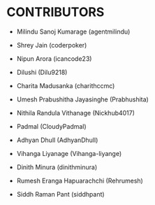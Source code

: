 CONTRIBUTORS
============

 - Milindu Sanoj Kumarage (agentmilindu)
 
 - Shrey Jain (coderpoker)
 
 - Nipun Arora (icancode23)
 
 - Dilushi (Dilu9218)
 
 - Charita Madusanka (charithccmc)
 
 - Umesh Prabushitha Jayasinghe (Prabhushita)
 
 - Nithila Randula Vithanage (Nickhub4017)
 
 - Padmal (CloudyPadmal)
 
 - Adhyan Dhull (AdhyanDhull)
 
 - Vihanga Liyanage (Vihanga-liyange)
 
 - Dinith Minura (dinithminura)
 
 - Rumesh Eranga Hapuarachchi (Rehrumesh)
 
 - Siddh Raman Pant (siddhpant)
